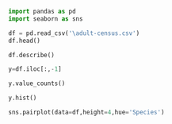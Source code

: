 ```python
import pandas as pd
import seaborn as sns
```

```python
df = pd.read_csv('\adult-census.csv')
df.head()
```


```python
df.describe()

y=df.iloc[:,-1]

y.value_counts()

y.hist()
```


```python
sns.pairplot(data=df,height=4,hue='Species')
```